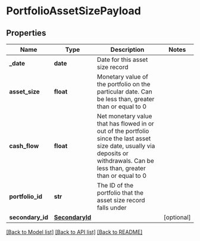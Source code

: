 # PortfolioAssetSizePayload

## Properties
Name | Type | Description | Notes
------------ | ------------- | ------------- | -------------
**_date** | **date** | Date for this asset size record | 
**asset_size** | **float** | Monetary value of the portfolio on the particular date. Can be less than, greater than or equal to 0 | 
**cash_flow** | **float** | Net monetary value that has flowed in or out of the portfolio since the last asset size date, usually via deposits or withdrawals. Can be less than, greater than or equal to 0 | 
**portfolio_id** | **str** | The ID of the portfolio that the asset size record falls under | 
**secondary_id** | [**SecondaryId**](SecondaryId.md) |  | [optional] 

[[Back to Model list]](../README.md#documentation-for-models) [[Back to API list]](../README.md#documentation-for-api-endpoints) [[Back to README]](../README.md)


